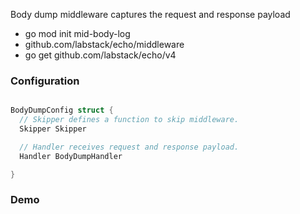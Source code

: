 Body dump middleware captures the request and response payload 

- go mod init mid-body-log
- github.com/labstack/echo/middleware
- go get github.com/labstack/echo/v4

### Configuration

```go

BodyDumpConfig struct {
  // Skipper defines a function to skip middleware.
  Skipper Skipper

  // Handler receives request and response payload.
  Handler BodyDumpHandler

}

```

### Demo
